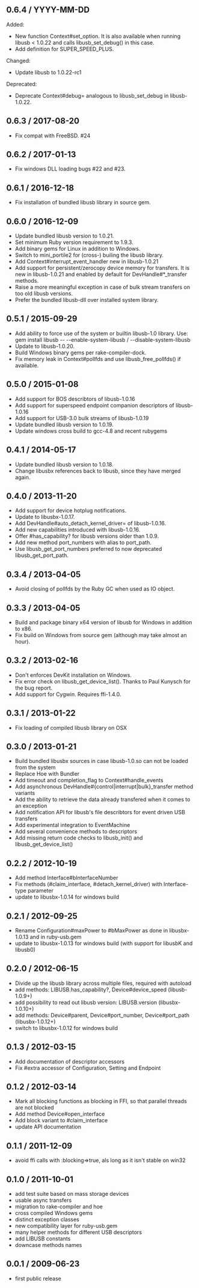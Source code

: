 0.6.4 / YYYY-MM-DD
------------------

Added:
* New function Context#set_option.
  It is also available when running libusb < 1.0.22 and calls libusb_set_debug() in this case.
* Add definition for SUPER_SPEED_PLUS.

Changed:
* Update libusb to 1.0.22-rc1

Deprecated:
* Deprecate Context#debug= analogous to libusb_set_debug in libusb-1.0.22.


0.6.3 / 2017-08-20
------------------
* Fix compat with FreeBSD. #24

0.6.2 / 2017-01-13
------------------
* Fix windows DLL loading bugs #22 and #23.

0.6.1 / 2016-12-18
------------------
* Fix installation of bundled libusb library in source gem.

0.6.0 / 2016-12-09
------------------
* Update bundled libusb version to 1.0.21.
* Set minimum Ruby version requirement to 1.9.3.
* Add binary gems for Linux in addition to Windows.
* Switch to mini_portile2 for (cross-) builing the libusb library.
* Add Context#interrupt_event_handler new in libusb-1.0.21
* Add support for persistent/zerocopy device memory for transfers.
  It is new in libusb-1.0.21 and enabled by default for DevHandle#*_transfer methods.
* Raise a more meaningful exception in case of bulk stream transfers on too old libusb versions.
* Prefer the bundled libusb-dll over installed system library.

0.5.1 / 2015-09-29
------------------
* Add ability to force use of the system or builtin libusb-1.0 library.
    Use: gem install libusb -- --enable-system-libusb / --disable-system-libusb
* Update to libusb-1.0.20.
* Build Windows binary gems per rake-compiler-dock.
* Fix memory leak in Context#pollfds and use libusb_free_pollfds() if available.

0.5.0 / 2015-01-08
------------------
* Add support for BOS describtors of libusb-1.0.16
* Add support for superspeed endpoint companion descriptors of libusb-1.0.16
* Add support for USB-3.0 bulk streams of libusb-1.0.19
* Update bundled libusb version to 1.0.19.
* Update windows cross build to gcc-4.8 and recent rubygems

0.4.1 / 2014-05-17
------------------
* Update bundled libusb version to 1.0.18.
* Change libusbx references back to libusb, since they have merged again.

0.4.0 / 2013-11-20
------------------
* Add support for device hotplug notifications.
* Update to libusbx-1.0.17.
* Add DevHandle#auto_detach_kernel_driver= of libusb-1.0.16.
* Add new capabilities introduced with libusb-1.0.16.
* Offer #has_capability? for libusb versions older than 1.0.9.
* Add new method port_numbers with alias to port_path.
* Use libusb_get_port_numbers preferred to now deprecated libusb_get_port_path.

0.3.4 / 2013-04-05
------------------
* Avoid closing of pollfds by the Ruby GC when used as IO object.

0.3.3 / 2013-04-05
------------------
* Build and package binary x64 version of libusb for Windows in addition to x86.
* Fix build on Windows from source gem (although may take almost an hour).

0.3.2 / 2013-02-16
------------------
* Don't enforces DevKit installation on Windows.
* Fix error check on libusb_get_device_list(). Thanks to Paul Kunysch for the bug report.
* Add support for Cygwin. Requires ffi-1.4.0.

0.3.1 / 2013-01-22
------------------
* Fix loading of compiled libusb library on OSX

0.3.0 / 2013-01-21
------------------
* Build bundled libusbx sources in case libusb-1.0.so can not be loaded from the system
* Replace Hoe with Bundler
* Add timeout and completion_flag to Context#handle_events
* Add asynchronous DevHandle#{control|interrupt|bulk}_transfer method variants
* Add the ability to retrieve the data already transfered when it comes to an exception
* Add notification API for libusb's file describtors for event driven USB transfers
* Add experimental integration to EventMachine
* Add several convenience methods to descriptors
* Add missing return code checks to libusb_init() and libusb_get_device_list()

0.2.2 / 2012-10-19
------------------
* Add method Interface#bInterfaceNumber
* Fix methods (#claim_interface, #detach_kernel_driver) with Interface-type parameter
* update to libusbx-1.0.14 for windows build

0.2.1 / 2012-09-25
------------------
* Rename Configuration#maxPower to #bMaxPower as done in libusbx-1.0.13 and in ruby-usb.gem
* update to libusbx-1.0.13 for windows build (with support for libusbK and libusb0)

0.2.0 / 2012-06-15
------------------
* Divide up the libusb library across multiple files, required with autoload
* add methods: LIBUSB.has_capability?, Device#device_speed (libusb-1.0.9+)
* add possibility to read out libusb version: LIBUSB.version (libusbx-1.0.10+)
* add methods: Device#parent, Device#port_number, Device#port_path (libusbx-1.0.12+)
* switch to libusbx-1.0.12 for windows build

0.1.3 / 2012-03-15
-------------------
* Add documentation of descriptor accessors
* Fix #extra accessor of Configuration, Setting and Endpoint

0.1.2 / 2012-03-14
------------------
* Mark all blocking functions as blocking in FFI, so that parallel threads are not blocked
* Add method Device#open_interface
* Add block variant to #claim_interface
* update API documentation

0.1.1 / 2011-12-09
------------------
* avoid ffi calls with :blocking=>true, als long as it isn't stable on win32

0.1.0 / 2011-10-01
------------------
* add test suite based on mass storage devices
* usable async transfers
* migration to rake-compiler and hoe
* cross compiled Windows gems
* distinct exception classes
* new compatibility layer for ruby-usb.gem
* many helper methods for different USB descriptors
* add LIBUSB constants
* downcase methods names

0.0.1 / 2009-06-23
------------------
* first public release
